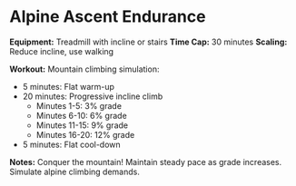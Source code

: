 # Alpine Ascent Endurance

**Equipment:** Treadmill with incline or stairs
**Time Cap:** 30 minutes
**Scaling:** Reduce incline, use walking

**Workout:**
Mountain climbing simulation:
- 5 minutes: Flat warm-up
- 20 minutes: Progressive incline climb
  - Minutes 1-5: 3% grade
  - Minutes 6-10: 6% grade
  - Minutes 11-15: 9% grade
  - Minutes 16-20: 12% grade
- 5 minutes: Flat cool-down

**Notes:** Conquer the mountain! Maintain steady pace as grade increases. Simulate alpine climbing demands.